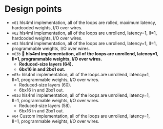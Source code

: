 # Design points

- `v01` hls4ml implementation, all of the loops are rolled, maximum latency, hardcoded weights, I/O over wires.
- `v02` hls4ml implementation, all of the loops are unrollend, latency=1, II=1, hardcoded weights, I/O over wires.
- `v03` hls4ml implementation, all of the loops are unrollend, latency=1, II=1, programmable weights, I/O over wires.
- `v03b` :medal_sports: **hls4ml implementation, all of the loops are unrollend, latency=1, II=1, programmable weights, I/O over wires.**
  - **Reduced-size layers (64).**
  - **6bx16 in and 2bx1 out.**
- `v03c` hls4ml implementation, all of the loops are unrollend, latency=1, II=1, programmable weights, I/O over wires.
  - Reduced-size layers (60).
  - 6bx16 in and 2bx1 out.
- `v03d` hls4ml implementation, all of the loops are unrollend, latency=1, II=1, programmable weights, I/O over wires.
  - Reduced-size layers (58).
  - 6bx16 in and 2bx1 out.
- `v04` Custom implementation, all of the loops are unrollend, latency=1, II=1, programmable weights, I/O over wires.

